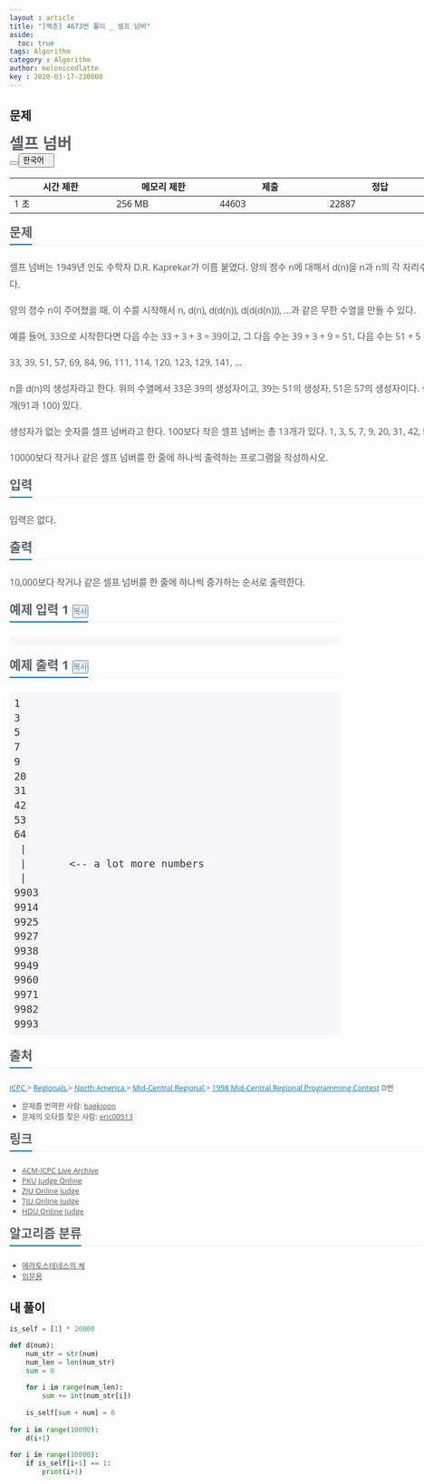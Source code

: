 ```yaml
---
layout : article
title: "[백준] 4673번 풀이 _ 셀프 넘버"
aside:
  toc: true
tags: Algorithm
category : Algorithm
author: melonicedlatte  
key : 2020-03-17-230800
---  
```


## 문제

<div class="col-md-12" style="width: 1170px; color: rgb(51, 51, 51); font-family: &quot;Open Sans&quot;, &quot;Apple SD Gothic Neo&quot;, &quot;Noto Sans CJK KR&quot;, &quot;Noto Sans KR&quot;, 나눔바른고딕, 나눔고딕, 맑은고딕, &quot;Helvetica Neue&quot;, Helvetica, Arial, sans-serif; font-size: 13px; border-radius: 0px !important;"><div class="page-header" style="border-radius: 0px !important;"><h1 style="margin-top: 5px; font-size: 28px; line-height: 35px; color: rgb(88, 95, 105); text-shadow: none; border-radius: 0px !important; font-family: &quot;Open Sans&quot;, &quot;Apple SD Gothic Neo&quot;, &quot;Noto Sans CJK KR&quot;, &quot;Noto Sans KR&quot;, 나눔바른고딕, 나눔고딕, 맑은고딕, &quot;Helvetica Neue&quot;, Helvetica, Arial, sans-serif !important;"><span id="problem_title" class="" style="border-radius: 0px !important;">셀프 넘버</span><div class="btn-group pull-right problem-button" style="border-radius: 0px !important;"><button class="btn btn-default" type="button" id="favorite_button" data-favorite="0" style="line-height: 1.42857; box-shadow: none; font-family: &quot;Open Sans&quot;, &quot;Apple SD Gothic Neo&quot;, &quot;Noto Sans CJK KR&quot;, &quot;Noto Sans KR&quot;, 나눔바른고딕, 나눔고딕, 맑은고딕, &quot;Helvetica Neue&quot;, Helvetica, Arial, sans-serif !important; outline: 0px !important;"><span class="glyphicon glyphicon-star-empty" id="favorite_image" style="border-radius: 0px !important;"></span></button><button type="button" class="btn btn-default dropdown-toggle" data-toggle="dropdown" href="#" id="lang-select-button" style="line-height: 1.42857; box-shadow: none; font-family: &quot;Open Sans&quot;, &quot;Apple SD Gothic Neo&quot;, &quot;Noto Sans CJK KR&quot;, &quot;Noto Sans KR&quot;, 나눔바른고딕, 나눔고딕, 맑은고딕, &quot;Helvetica Neue&quot;, Helvetica, Arial, sans-serif !important; outline: 0px !important;"><span class="lang-select-text" style="border-radius: 0px !important;">한국어&nbsp;</span>&nbsp;&nbsp;<span class="caret" style="border-top-style: solid; border-radius: 0px !important;"></span></button></div></h1></div></div><div class="col-md-12" style="width: 1170px; color: rgb(51, 51, 51); font-family: &quot;Open Sans&quot;, &quot;Apple SD Gothic Neo&quot;, &quot;Noto Sans CJK KR&quot;, &quot;Noto Sans KR&quot;, 나눔바른고딕, 나눔고딕, 맑은고딕, &quot;Helvetica Neue&quot;, Helvetica, Arial, sans-serif; font-size: 13px; border-radius: 0px !important;"><div class="table-responsive" style="border-radius: 0px !important;"><table class="table" id="problem-info" style="width: 1140px; border-radius: 0px !important;"><thead style="border-radius: 0px !important;"><tr style="border-radius: 0px !important;"><th style="line-height: 1.42857; border-bottom: none; width: 183px; border-radius: 0px !important;">시간 제한</th><th style="line-height: 1.42857; border-bottom: none; width: 183px; border-radius: 0px !important;">메모리 제한</th><th style="line-height: 1.42857; border-bottom: none; width: 194px; border-radius: 0px !important;">제출</th><th style="line-height: 1.42857; border-bottom: none; width: 194px; border-radius: 0px !important;">정답</th><th style="line-height: 1.42857; border-bottom: none; width: 193px; border-radius: 0px !important;">맞은 사람</th><th style="line-height: 1.42857; border-bottom: none; width: 193px; border-radius: 0px !important;">정답 비율</th></tr></thead><tbody style="border-radius: 0px !important;"><tr style="border-radius: 0px !important;"><td style="line-height: 1.42857; border-radius: 0px !important;">1 초</td><td style="line-height: 1.42857; border-radius: 0px !important;">256 MB</td><td style="line-height: 1.42857; border-radius: 0px !important;">44603</td><td style="line-height: 1.42857; border-radius: 0px !important;">22887</td><td style="line-height: 1.42857; border-radius: 0px !important;">18512</td><td style="line-height: 1.42857; border-radius: 0px !important;">51.792%</td></tr></tbody></table></div></div><div id="problem-body" style="color: rgb(51, 51, 51); font-family: &quot;Open Sans&quot;, &quot;Apple SD Gothic Neo&quot;, &quot;Noto Sans CJK KR&quot;, &quot;Noto Sans KR&quot;, 나눔바른고딕, 나눔고딕, 맑은고딕, &quot;Helvetica Neue&quot;, Helvetica, Arial, sans-serif; font-size: 13px; border-radius: 0px !important;"><div class="col-md-12" style="width: 1170px; border-radius: 0px !important;"><section id="description" style="border-radius: 0px !important;"><div class="headline" style="margin: 10px 0px 25px; border-bottom: 1px dotted rgb(228, 233, 240); border-radius: 0px !important;"><h2 style="line-height: 33px; color: rgb(88, 95, 105); margin-top: 0px; margin-bottom: -2px; font-size: 22px; text-shadow: none; padding-bottom: 5px; display: inline-block; border-bottom: 2px solid rgb(0, 118, 192); border-radius: 0px !important; font-family: &quot;Open Sans&quot;, &quot;Apple SD Gothic Neo&quot;, &quot;Noto Sans CJK KR&quot;, &quot;Noto Sans KR&quot;, 나눔바른고딕, 나눔고딕, 맑은고딕, &quot;Helvetica Neue&quot;, Helvetica, Arial, sans-serif !important;">문제</h2></div><div id="problem_description" style="font-size: medium; line-height: 30px; border-radius: 0px !important;"><p style="color: rgb(85, 85, 85); border-radius: 0px !important;">셀프 넘버는 1949년 인도 수학자 D.R. Kaprekar가 이름 붙였다. 양의 정수 n에 대해서 d(n)을 n과 n의 각 자리수를 더하는 함수라고 정의하자. 예를 들어, d(75) = 75+7+5 = 87이다.</p><p style="color: rgb(85, 85, 85); border-radius: 0px !important;">양의 정수 n이 주어졌을 때, 이 수를 시작해서 n, d(n), d(d(n)), d(d(d(n))), ...과 같은 무한 수열을 만들 수 있다.&nbsp;</p><p style="color: rgb(85, 85, 85); border-radius: 0px !important;">예를 들어, 33으로 시작한다면 다음 수는 33 + 3 + 3 = 39이고, 그 다음 수는 39 + 3 + 9 = 51, 다음 수는 51 + 5 + 1 = 57이다. 이런식으로 다음과 같은 수열을 만들 수 있다.</p><p style="color: rgb(85, 85, 85); border-radius: 0px !important;">33, 39, 51, 57, 69, 84, 96, 111, 114, 120, 123, 129, 141, ...</p><p style="color: rgb(85, 85, 85); border-radius: 0px !important;">n을 d(n)의 생성자라고 한다. 위의 수열에서 33은 39의 생성자이고, 39는 51의 생성자, 51은 57의 생성자이다. 생성자가 한 개보다 많은 경우도 있다. 예를 들어, 101은 생성자가 2개(91과 100) 있다.&nbsp;</p><p style="color: rgb(85, 85, 85); border-radius: 0px !important;">생성자가 없는 숫자를 셀프 넘버라고 한다. 100보다 작은 셀프 넘버는 총 13개가 있다. 1, 3, 5, 7, 9, 20, 31, 42, 53, 64, 75, 86, 97</p><p style="color: rgb(85, 85, 85); border-radius: 0px !important;">10000보다 작거나 같은 셀프 넘버를 한 줄에 하나씩 출력하는 프로그램을 작성하시오.</p></div></section></div><div class="col-md-12" style="width: 1170px; border-radius: 0px !important;"><section id="input" style="border-radius: 0px !important;"><div class="headline" style="margin: 10px 0px 25px; border-bottom: 1px dotted rgb(228, 233, 240); border-radius: 0px !important;"><h2 style="line-height: 33px; color: rgb(88, 95, 105); margin-top: 0px; margin-bottom: -2px; font-size: 22px; text-shadow: none; padding-bottom: 5px; display: inline-block; border-bottom: 2px solid rgb(0, 118, 192); border-radius: 0px !important; font-family: &quot;Open Sans&quot;, &quot;Apple SD Gothic Neo&quot;, &quot;Noto Sans CJK KR&quot;, &quot;Noto Sans KR&quot;, 나눔바른고딕, 나눔고딕, 맑은고딕, &quot;Helvetica Neue&quot;, Helvetica, Arial, sans-serif !important;">입력</h2></div><div id="problem_input" style="font-size: medium; line-height: 30px; border-radius: 0px !important;"><p style="color: rgb(85, 85, 85); border-radius: 0px !important;">입력은 없다.</p></div></section></div><div class="col-md-12" style="width: 1170px; border-radius: 0px !important;"><section id="output" style="border-radius: 0px !important;"><div class="headline" style="margin: 10px 0px 25px; border-bottom: 1px dotted rgb(228, 233, 240); border-radius: 0px !important;"><h2 style="line-height: 33px; color: rgb(88, 95, 105); margin-top: 0px; margin-bottom: -2px; font-size: 22px; text-shadow: none; padding-bottom: 5px; display: inline-block; border-bottom: 2px solid rgb(0, 118, 192); border-radius: 0px !important; font-family: &quot;Open Sans&quot;, &quot;Apple SD Gothic Neo&quot;, &quot;Noto Sans CJK KR&quot;, &quot;Noto Sans KR&quot;, 나눔바른고딕, 나눔고딕, 맑은고딕, &quot;Helvetica Neue&quot;, Helvetica, Arial, sans-serif !important;">출력</h2></div><div id="problem_output" style="font-size: medium; line-height: 30px; border-radius: 0px !important;"><p style="color: rgb(85, 85, 85); border-radius: 0px !important;">10,000보다 작거나 같은 셀프 넘버를 한 줄에 하나씩 증가하는 순서로 출력한다.</p></div></section></div><div class="col-md-12" style="width: 1170px; border-radius: 0px !important;"></div><div class="col-md-12" style="width: 1170px; border-radius: 0px !important;"><div class="row" style="border-radius: 0px !important;"><div class="col-md-6" style="width: 585px; border-radius: 0px !important;"><section id="sampleinput1" style="border-radius: 0px !important;"><div class="headline" style="margin: 10px 0px 25px; border-bottom: 1px dotted rgb(228, 233, 240); border-radius: 0px !important;"><h2 style="line-height: 33px; color: rgb(88, 95, 105); margin-top: 0px; margin-bottom: -2px; font-size: 22px; text-shadow: none; padding-bottom: 5px; display: inline-block; border-bottom: 2px solid rgb(0, 118, 192); border-radius: 0px !important; font-family: &quot;Open Sans&quot;, &quot;Apple SD Gothic Neo&quot;, &quot;Noto Sans CJK KR&quot;, &quot;Noto Sans KR&quot;, 나눔바른고딕, 나눔고딕, 맑은고딕, &quot;Helvetica Neue&quot;, Helvetica, Arial, sans-serif !important;">예제 입력 1&nbsp;<button type="button" class="btn btn-link copy-button" data-clipboard-target="#sample-input-1" style="line-height: 1.42857; color: rgb(66, 139, 202); padding: 0px; font-family: &quot;Open Sans&quot;, &quot;Apple SD Gothic Neo&quot;, &quot;Noto Sans CJK KR&quot;, &quot;Noto Sans KR&quot;, 나눔바른고딕, 나눔고딕, 맑은고딕, &quot;Helvetica Neue&quot;, Helvetica, Arial, sans-serif !important; outline: 0px !important;">복사</button></h2></div><pre class="sampledata" id="sample-input-1" style="border-radius: 5px; overflow-x: scroll; font-family: Menlo, Monaco, &quot;Source Code Pro&quot;, consolas, monospace; font-size: 18px; padding: 8px; line-height: 1.42857; word-break: normal; overflow-wrap: normal; background-color: rgb(247, 247, 249); border-color: rgb(225, 225, 232);"></pre></section></div><div class="col-md-6" style="width: 585px; border-radius: 0px !important;"><section id="sampleoutput1" style="border-radius: 0px !important;"><div class="headline" style="margin: 10px 0px 25px; border-bottom: 1px dotted rgb(228, 233, 240); border-radius: 0px !important;"><h2 style="line-height: 33px; color: rgb(88, 95, 105); margin-top: 0px; margin-bottom: -2px; font-size: 22px; text-shadow: none; padding-bottom: 5px; display: inline-block; border-bottom: 2px solid rgb(0, 118, 192); border-radius: 0px !important; font-family: &quot;Open Sans&quot;, &quot;Apple SD Gothic Neo&quot;, &quot;Noto Sans CJK KR&quot;, &quot;Noto Sans KR&quot;, 나눔바른고딕, 나눔고딕, 맑은고딕, &quot;Helvetica Neue&quot;, Helvetica, Arial, sans-serif !important;">예제 출력 1&nbsp;<button type="button" class="btn btn-link copy-button" data-clipboard-target="#sample-output-1" style="line-height: 1.42857; color: rgb(66, 139, 202); padding: 0px; font-family: &quot;Open Sans&quot;, &quot;Apple SD Gothic Neo&quot;, &quot;Noto Sans CJK KR&quot;, &quot;Noto Sans KR&quot;, 나눔바른고딕, 나눔고딕, 맑은고딕, &quot;Helvetica Neue&quot;, Helvetica, Arial, sans-serif !important; outline: 0px !important;">복사</button></h2></div><pre class="sampledata" id="sample-output-1" style="border-radius: 5px; overflow-x: scroll; font-family: Menlo, Monaco, &quot;Source Code Pro&quot;, consolas, monospace; font-size: 18px; padding: 8px; line-height: 1.42857; word-break: normal; overflow-wrap: normal; background-color: rgb(247, 247, 249); border-color: rgb(225, 225, 232);">1
3
5
7
9
20
31
42
53
64
 |
 |       &lt;-- a lot more numbers
 |
9903
9914
9925
9927
9938
9949
9960
9971
9982
9993
</pre></section></div></div></div><div class="col-md-12" style="width: 1170px; border-radius: 0px !important;"></div></div><div class="col-md-12" style="width: 1170px; color: rgb(51, 51, 51); font-family: &quot;Open Sans&quot;, &quot;Apple SD Gothic Neo&quot;, &quot;Noto Sans CJK KR&quot;, &quot;Noto Sans KR&quot;, 나눔바른고딕, 나눔고딕, 맑은고딕, &quot;Helvetica Neue&quot;, Helvetica, Arial, sans-serif; font-size: 13px; border-radius: 0px !important;"><section id="source" style="border-radius: 0px !important;"><div class="headline" style="margin: 10px 0px 25px; border-bottom: 1px dotted rgb(228, 233, 240); border-radius: 0px !important;"><h2 style="line-height: 33px; color: rgb(88, 95, 105); margin-top: 0px; margin-bottom: -2px; font-size: 22px; text-shadow: none; padding-bottom: 5px; display: inline-block; border-bottom: 2px solid rgb(0, 118, 192); border-radius: 0px !important; font-family: &quot;Open Sans&quot;, &quot;Apple SD Gothic Neo&quot;, &quot;Noto Sans CJK KR&quot;, &quot;Noto Sans KR&quot;, 나눔바른고딕, 나눔고딕, 맑은고딕, &quot;Helvetica Neue&quot;, Helvetica, Arial, sans-serif !important;">출처</h2></div><p style="color: rgb(85, 85, 85); border-radius: 0px !important;"><a href="https://www.acmicpc.net/category/1" style="background-image: initial; background-position: 0px 0px; background-size: initial; background-repeat: initial; background-attachment: initial; background-origin: initial; background-clip: initial; color: rgb(0, 118, 192); border-radius: 0px !important; outline: 0px !important;">ICPC&nbsp;</a>&gt;&nbsp;<a href="https://www.acmicpc.net/category/7" style="background-image: initial; background-position: 0px 0px; background-size: initial; background-repeat: initial; background-attachment: initial; background-origin: initial; background-clip: initial; color: rgb(0, 118, 192); border-radius: 0px !important; outline: 0px !important;">Regionals&nbsp;</a>&gt;&nbsp;<a href="https://www.acmicpc.net/category/8" style="background-image: initial; background-position: 0px 0px; background-size: initial; background-repeat: initial; background-attachment: initial; background-origin: initial; background-clip: initial; color: rgb(0, 118, 192); border-radius: 0px !important; outline: 0px !important;">North America&nbsp;</a>&gt;&nbsp;<a href="https://www.acmicpc.net/category/37" style="background-image: initial; background-position: 0px 0px; background-size: initial; background-repeat: initial; background-attachment: initial; background-origin: initial; background-clip: initial; color: rgb(0, 118, 192); border-radius: 0px !important; outline: 0px !important;">Mid-Central Regional&nbsp;</a>&gt;&nbsp;<a href="https://www.acmicpc.net/category/detail/154" style="background-image: initial; background-position: 0px 0px; background-size: initial; background-repeat: initial; background-attachment: initial; background-origin: initial; background-clip: initial; color: rgb(0, 118, 192); border-radius: 0px !important; outline: 0px !important;">1998 Mid-Central Regional Programming Contest</a>&nbsp;D번</p><ul style="border-radius: 0px !important;"><li style="color: rgb(85, 85, 85); border-radius: 0px !important;">문제를 번역한 사람:&nbsp;<a href="https://www.acmicpc.net/user/baekjoon" style="background-image: initial; background-position: 0px 0px; background-size: initial; background-repeat: initial; background-attachment: initial; background-origin: initial; background-clip: initial; color: rgb(85, 85, 85); border-radius: 0px !important; outline: 0px !important;">baekjoon</a></li><li style="color: rgb(85, 85, 85); border-radius: 0px !important;">문제의 오타를 찾은 사람:&nbsp;<a href="https://www.acmicpc.net/user/eric00513" style="background-image: initial; background-position: 0px 0px; background-size: initial; background-repeat: initial; background-attachment: initial; background-origin: initial; background-clip: initial; color: rgb(85, 85, 85); border-radius: 0px !important; outline: 0px !important;">eric00513</a></li></ul></section></div><div class="col-md-12" style="width: 1170px; color: rgb(51, 51, 51); font-family: &quot;Open Sans&quot;, &quot;Apple SD Gothic Neo&quot;, &quot;Noto Sans CJK KR&quot;, &quot;Noto Sans KR&quot;, 나눔바른고딕, 나눔고딕, 맑은고딕, &quot;Helvetica Neue&quot;, Helvetica, Arial, sans-serif; font-size: 13px; border-radius: 0px !important;"><section id="problem_link" style="border-radius: 0px !important;"><div class="headline" style="margin: 10px 0px 25px; border-bottom: 1px dotted rgb(228, 233, 240); border-radius: 0px !important;"><h2 style="line-height: 33px; color: rgb(88, 95, 105); margin-top: 0px; margin-bottom: -2px; font-size: 22px; text-shadow: none; padding-bottom: 5px; display: inline-block; border-bottom: 2px solid rgb(0, 118, 192); border-radius: 0px !important; font-family: &quot;Open Sans&quot;, &quot;Apple SD Gothic Neo&quot;, &quot;Noto Sans CJK KR&quot;, &quot;Noto Sans KR&quot;, 나눔바른고딕, 나눔고딕, 맑은고딕, &quot;Helvetica Neue&quot;, Helvetica, Arial, sans-serif !important;">링크</h2></div><ul style="border-radius: 0px !important;"><li style="color: rgb(85, 85, 85); border-radius: 0px !important;"><a href="https://icpcarchive.ecs.baylor.edu/index.php?option=com_onlinejudge&amp;Itemid=8&amp;page=show_problem&amp;problem=3327" rel="nofollow" style="background-image: initial; background-position: 0px 0px; background-size: initial; background-repeat: initial; background-attachment: initial; background-origin: initial; background-clip: initial; color: rgb(85, 85, 85); border-radius: 0px !important; outline: 0px !important;">ACM-ICPC Live Archive</a></li><li style="color: rgb(85, 85, 85); border-radius: 0px !important;"><a href="http://poj.org/problem?id=1316" rel="nofollow" style="background-image: initial; background-position: 0px 0px; background-size: initial; background-repeat: initial; background-attachment: initial; background-origin: initial; background-clip: initial; color: rgb(85, 85, 85); border-radius: 0px !important; outline: 0px !important;">PKU Judge Online</a></li><li style="color: rgb(85, 85, 85); border-radius: 0px !important;"><a href="http://acm.zju.edu.cn/onlinejudge/showProblem.do?problemCode=1180" rel="nofollow" style="background-image: initial; background-position: 0px 0px; background-size: initial; background-repeat: initial; background-attachment: initial; background-origin: initial; background-clip: initial; color: rgb(85, 85, 85); border-radius: 0px !important; outline: 0px !important;">ZJU Online Judge</a></li><li style="color: rgb(85, 85, 85); border-radius: 0px !important;"><a href="http://acm.tju.edu.cn/toj/showp1730.html" rel="nofollow" style="background-image: initial; background-position: 0px 0px; background-size: initial; background-repeat: initial; background-attachment: initial; background-origin: initial; background-clip: initial; color: rgb(85, 85, 85); border-radius: 0px !important; outline: 0px !important;">TJU Online Judge</a></li><li style="color: rgb(85, 85, 85); border-radius: 0px !important;"><a href="http://acm.hdu.edu.cn/showproblem.php?pid=1128" rel="nofollow" style="background-image: initial; background-position: 0px 0px; background-size: initial; background-repeat: initial; background-attachment: initial; background-origin: initial; background-clip: initial; color: rgb(85, 85, 85); border-radius: 0px !important; outline: 0px !important;">HDU Online Judge</a></li></ul></section></div><div class="col-md-12" style="width: 1170px; color: rgb(51, 51, 51); font-family: &quot;Open Sans&quot;, &quot;Apple SD Gothic Neo&quot;, &quot;Noto Sans CJK KR&quot;, &quot;Noto Sans KR&quot;, 나눔바른고딕, 나눔고딕, 맑은고딕, &quot;Helvetica Neue&quot;, Helvetica, Arial, sans-serif; font-size: 13px; border-radius: 0px !important;"><section id="problem_tags" style="border-radius: 0px !important;"><div class="headline" style="margin: 10px 0px 25px; border-bottom: 1px dotted rgb(228, 233, 240); border-radius: 0px !important;"><h2 style="line-height: 33px; color: rgb(88, 95, 105); margin-top: 0px; margin-bottom: -2px; font-size: 22px; text-shadow: none; padding-bottom: 5px; display: inline-block; border-bottom: 2px solid rgb(0, 118, 192); border-radius: 0px !important; font-family: &quot;Open Sans&quot;, &quot;Apple SD Gothic Neo&quot;, &quot;Noto Sans CJK KR&quot;, &quot;Noto Sans KR&quot;, 나눔바른고딕, 나눔고딕, 맑은고딕, &quot;Helvetica Neue&quot;, Helvetica, Arial, sans-serif !important;">알고리즘 분류</h2></div><p style="color: rgb(85, 85, 85); border-radius: 0px !important;"></p><div class="spoiler" style="border-radius: 0px !important;"><ul class="spoiler-list" style="border-radius: 0px !important;"><li style="color: rgb(85, 85, 85); border-radius: 0px !important;"><a href="https://www.acmicpc.net/problem/tag/%EC%97%90%EB%9D%BC%ED%86%A0%EC%8A%A4%ED%85%8C%EB%84%A4%EC%8A%A4%EC%9D%98%20%EC%B2%B4" class="spoiler-link" style="background-image: initial; background-position: 0px 0px; background-size: initial; background-repeat: initial; background-attachment: initial; background-origin: initial; background-clip: initial; color: rgb(85, 85, 85); border-radius: 0px !important; outline: 0px !important;">에라토스테네스의 체</a></li><li style="color: rgb(85, 85, 85); border-radius: 0px !important;"><a href="https://www.acmicpc.net/problem/tag/%EC%9E%85%EB%AC%B8%EC%9A%A9" class="spoiler-link" style="background-image: initial; background-position: 0px 0px; background-size: initial; background-repeat: initial; background-attachment: initial; background-origin: initial; background-clip: initial; color: rgb(85, 85, 85); border-radius: 0px !important; outline: 0px !important;">입문용</a></li></ul></div></section></div>

## 내 풀이

~~~python
is_self = [1] * 20000

def d(num):
    num_str = str(num)
    num_len = len(num_str)
    sum = 0
    
    for i in range(num_len):
        sum += int(num_str[i]) 
        
    is_self[sum + num] = 0
    
for i in range(10000):
    d(i+1)
    
for i in range(10000):
    if is_self[i+1] == 1:
        print(i+1)
~~~
